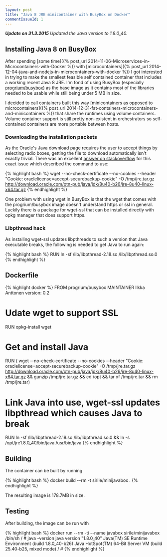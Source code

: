 ```yaml
---
layout: post
title: "Java 8 JRE minicontainer with BusyBox on Docker"
commentIssueId: 1
---
```


*<b>Update on 31.3.2015</b> Updated the Java version to 1.8.0_40.*

## Installing Java 8 on BusyBox

After spending [some time]({% post_url 2014-11-06-Microservices-in-Microcontainers-with-Docker %}) with [microcontainers]({% post_url 2014-12-04-java-and-nodejs-in-microcontainers-with-docker %}) I got interested in trying to make the smallest feasible self contained container that includes a working recent Java 8 JRE. I'm fond of using BusyBox (especially [progrium/busybox](https://github.com/progrium/busybox)) as the base image as it contains most of the libraries needed to be usable while still being under 5 MB in size.

I decided to call containers built this way [minicontainers as opposed to microcontainers]({% post_url 2014-12-31-fat-containers-microcontainers-and-minicontainers %}) that share the runtimes using volume containers. Volume container support is still pretty non-existent in orchestrators so self-contained containers are more portable between hosts.

### Downloading the installation packets

As the Oracle's Java download page requires the user to accept things by selecting radio boxes, getting the file to download automatically isn't exactly trivial. There was an excellent [answer on stackoverflow](http://stackoverflow.com/questions/10268583/how-to-automate-download-and-installation-of-java-jdk-on-linux) for this exact issue which described the command to use:

{% highlight bash %}
wget --no-check-certificate --no-cookies --header "Cookie: oraclelicense=accept-securebackup-cookie" -O /tmp/jre.tar.gz http://download.oracle.com/otn-pub/java/jdk/8u40-b26/jre-8u40-linux-x64.tar.gz
{% endhighlight %}

One problem with using wget in BusyBox is that the wget that comes with the progrium/busybox image doesn't understand https or ssl in general. Luckily there is a package for wget-ssl that can be installed directly with opkg manager that does support https.

### Libpthread hack

As installing wget-ssl updates libpthreads to such a version that Java executable breaks, the following is needed to get Java to run again:

{% highlight bash %}
RUN ln -sf /lib/libpthread-2.18.so /lib/libpthread.so.0
{% endhighlight %}

## Dockerfile

{% highlight docker %}
FROM progrium/busybox
MAINTAINER Ilkka Anttonen version: 0.2

# Udate wget to support SSL
RUN opkg-install wget

# Get and install Java
RUN ( wget --no-check-certificate --no-cookies --header "Cookie: oraclelicense=accept-securebackup-cookie" -O /tmp/jre.tar.gz http://download.oracle.com/otn-pub/java/jdk/8u40-b26/jre-8u40-linux-x64.tar.gz &&   gunzip /tmp/jre.tar.gz && cd /opt && tar xf /tmp/jre.tar && rm /tmp/jre.tar)

# Link Java into use, wget-ssl updates libpthread which causes Java to break
RUN ln -sf /lib/libpthread-2.18.so /lib/libpthread.so.0 && ln -s /opt/jre1.8.0_40/bin/java /usr/bin/java
{% endhighlight %}

## Building

The container can be built by running

{% highlight bash %}
docker build --rm -t sirile/minijavabox .
{% endhighlight %}

The resulting image is 178.7MB in size.

## Testing

After building, the image can be run with

{% highlight bash %}
docker run --rm -ti --name javabox sirile/minijavabox /bin/sh
/ # java -version
java version "1.8.0_40"
Java(TM) SE Runtime Environment (build 1.8.0_40-b26)
Java HotSpot(TM) 64-Bit Server VM (build 25.40-b25, mixed mode)
/ #
{% endhighlight %}

